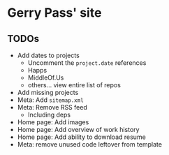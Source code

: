 # Gerry Pass' site

## TODOs

- Add dates to projects
  - Uncomment the `project.date` references
  - Happs
  - MiddleOf.Us
  - others... view entire list of repos
- Add missing projects
- Meta: Add `sitemap.xml`
- Meta: Remove RSS feed
  - Including deps
- Home page: Add images
- Home page: Add overview of work history
- Home page: Add ability to download resume
- Meta: remove unused code leftover from template
